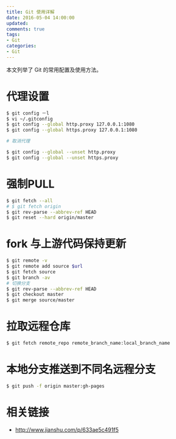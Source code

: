 ```yaml
---
title: Git 使用详解
date: 2016-05-04 14:00:00
updated:
comments: true
tags:
- Git
categories:
- Git
---
```


本文列举了 Git 的常用配置及使用方法。

<!--more-->

# 代理设置

```bash
$ git config －l
$ vi ~/.gitconfig
$ git config --global http.proxy 127.0.0.1:1080
$ git config --global https.proxy 127.0.0.1:1080

# 取消代理

$ git config --global --unset http.proxy
$ git config --global --unset https.proxy
```

# 强制PULL

```bash
$ git fetch --all  
# $ git fetch origin
$ git rev-parse --abbrev-ref HEAD
$ git reset --hard origin/master
```

# fork 与上游代码保持更新

```bash
$ git remote -v
$ git remote add source $url
$ git fetch source
$ git branch -av
# 切换分支
$ git rev-parse --abbrev-ref HEAD
$ git checkout master
$ git merge source/master
```

# 拉取远程仓库

```bash
$ git fetch remote_repo remote_branch_name:local_branch_name
```

# 本地分支推送到不同名远程分支

```bash
$ git push -f origin master:gh-pages
```

# 相关链接

* http://www.jianshu.com/p/633ae5c491f5
